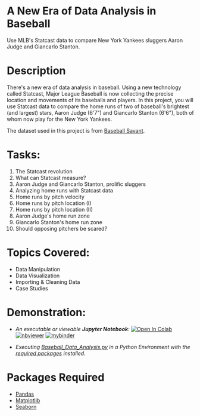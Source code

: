 # A New Era of Data Analysis in Baseball
Use MLB's Statcast data to compare New York Yankees sluggers Aaron Judge and Giancarlo Stanton.

# Description
There's a new era of data analysis in baseball. Using a new technology called Statcast, Major League Baseball is now collecting the precise location and movements of its baseballs and players. In this project, you will use Statcast data to compare the home runs of two of baseball's brightest (and largest) stars, Aaron Judge (6'7") and Giancarlo Stanton (6'6"), both of whom now play for the New York Yankees.

The dataset used in this project is from [Baseball Savant](https://baseballsavant.mlb.com/about).

# Tasks:
1. The Statcast revolution
2. What can Statcast measure?
3. Aaron Judge and Giancarlo Stanton, prolific sluggers
4. Analyzing home runs with Statcast data
5. Home runs by pitch velocity
6. Home runs by pitch location (I)
7. Home runs by pitch location (II)
8. Aaron Judge's home run zone
9. Giancarlo Stanton's home run zone
10. Should opposing pitchers be scared?

# Topics Covered:
- Data Manipulation
- Data Visualization
- Importing & Cleaning Data
- Case Studies

# Demonstration:

- *An executable or viewable **Jupyter Notebook**:* 
[![Open In Colab](https://colab.research.google.com/assets/colab-badge.svg)](https://colab.research.google.com/github/Suraj-Patro/Baseball_Data_Analysis/blob/main/Baseball_Data_Analysis.ipynb)
[![nbviewer](https://raw.githubusercontent.com/jupyter/design/master/logos/Badges/nbviewer_badge.svg)](hhttps://nbviewer.jupyter.org/github/Suraj-Patro/Baseball_Data_Analysis/blob/main/Baseball_Data_Analysis.ipynb)
[![mybinder](https://mybinder.org/badge_logo.svg)](https://mybinder.org/v2/gh/Suraj-Patro/Baseball_Data_Analysis/main?filepath=Baseball_Data_Analysis.ipynb)

- *Executing [Baseball_Data_Analysis.py](https://raw.githubusercontent.com/Suraj-Patro/Baseball_Data_Analysis/main/Baseball_Data_Analysis.py) in a Python Environment with the [required packages](https://github.com/Suraj-Patro/Baseball_Data_Analysis#packages-required) installed.*

# Packages Required
- [Pandas](https://pandas.pydata.org/pandas-docs/stable/getting_started/index.html#getting-started)
- [Matplotlib](https://matplotlib.org/stable/index.html)
- [Seaborn](https://seaborn.pydata.org/)